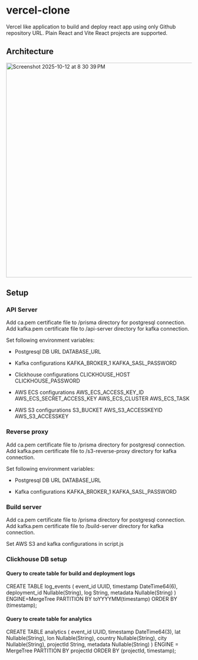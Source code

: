 # vercel-clone
Vercel like application to build and deploy react app using only Github repository URL. Plain React and Vite React projects are supported.

## Architecture
<img width="1196" height="581" alt="Screenshot 2025-10-12 at 8 30 39 PM" src="https://github.com/user-attachments/assets/5237ae17-574f-4ebd-a134-1ae60a6ff688" />

## Setup
### API Server
Add ca.pem certificate file to /prisma directory for postgresql connection.
Add kafka.pem certificate file to /api-server directory for kafka connection.

Set following environment variables:
- Postgresql DB URL
DATABASE_URL

- Kafka configurations
KAFKA_BROKER_1
KAFKA_SASL_PASSWORD

- Clickhouse configurations
CLICKHOUSE_HOST
CLICKHOUSE_PASSWORD

- AWS ECS configurations
AWS_ECS_ACCESS_KEY_ID
AWS_ECS_SECRET_ACCESS_KEY
AWS_ECS_CLUSTER
AWS_ECS_TASK

- AWS S3 configurations
S3_BUCKET
AWS_S3_ACCESSKEYID
AWS_S3_ACCESSKEY

### Reverse proxy
Add ca.pem certificate file to /prisma directory for postgresql connection.
Add kafka.pem certificate file to /s3-reverse-proxy directory for kafka connection.

Set following environment variables:
- Postgresql DB URL
DATABASE_URL

- Kafka configurations
KAFKA_BROKER_1
KAFKA_SASL_PASSWORD

### Build server
Add ca.pem certificate file to /prisma directory for postgresql connection.
Add kafka.pem certificate file to /build-server directory for kafka connection.

Set AWS S3 and kafka configurations in script.js

### Clickhouse DB setup
#### Query to create table for build and deployment logs
CREATE TABLE log_events (
  event_id UUID,
  timestamp DateTime64(6),
  deployment_id Nullable(String),
  log String,
  metadata Nullable(String)
)
ENGINE=MergeTree PARTITION BY toYYYYMM(timestamp)
ORDER BY (timestamp);

#### Query to create table for analytics
CREATE TABLE analytics (
    event_id UUID,
    timestamp DateTime64(3),
    lat Nullable(String),
    lon Nullable(String),
    country Nullable(String),
    city Nullable(String),
    projectId String,
    metadata Nullable(String)
)
ENGINE = MergeTree
PARTITION BY projectId
ORDER BY (projectId, timestamp);

